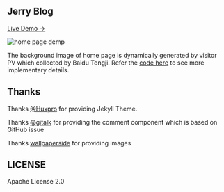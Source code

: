 
## Jerry Blog

[Live Demo →](https://shenchao.me)

![home page demp](/img/readme/demo.png)

The background image of home page is dynamically generated by visitor PV which collected by Baidu Tongji. Refer the [code here](https://github.com/jerry-sc/jerry-sc.github.io/tree/master/home-map) to see more implementary details.

## Thanks

Thanks [@Huxpro](https://github.com/Huxpro/huxpro.github.io) for providing Jekyll Theme.

Thanks [@gitalk](https://github.com/gitalk/gitalk) for providing the comment component which is based on GitHub issue

Thanks [wallpaperside](http://wallpaperswide.com) for providing images

## LICENSE

Apache License 2.0